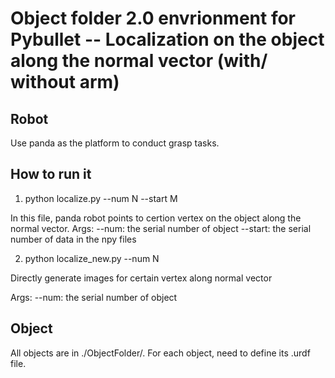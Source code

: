 # Object folder 2.0 envrionment for Pybullet -- Localization on the object along the normal vector (with/ without arm)

## Robot
Use panda as the platform to conduct grasp tasks.

## How to run it

1. python localize.py --num N --start M

In this file, panda robot points to certion vertex on the object along the normal vector.
Args:
--num: the serial number of object
--start: the serial number of data in the npy files

2. python localize_new.py --num N

Directly generate images for certain vertex along normal vector

Args:
--num: the serial number of object

## Object
All objects are in ./ObjectFolder/. For each object, need to define its .urdf file. 

